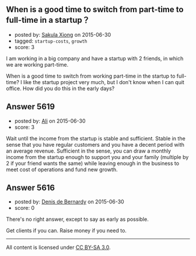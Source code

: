 ## When is a good time to switch from part-time to full-time in a startup？

- posted by: [Sakula Xiong](https://stackexchange.com/users/6536467/sakula-xiong) on 2015-06-30
- tagged: `startup-costs`, `growth`
- score: 3

I am working in a big company and have a startup with 2 friends, in which we are working part-time.

When is a good time to switch from working part-time in the startup to full-time? I like the startup project very much, but I don't know when I can quit office. How did you do this in the early days?


## Answer 5619

- posted by: [Ali](https://stackexchange.com/users/2815644/ali) on 2015-06-30
- score: 3

Wait until the income from the startup is stable and sufficient. Stable in the sense that you have regular customers and you have a decent period with an average revenue. Sufficient in the sense, you can draw a monthly income from the startup enough to support you and your family (multiple by 2 if your friend wants the same) while leaving enough in the business to meet cost of operations and fund new growth.


## Answer 5616

- posted by: [Denis de Bernardy](https://stackexchange.com/users/182468/denis-de-bernardy) on 2015-06-30
- score: 0

There's no right answer, except to say as early as possible.

Get clients if you can. Raise money if you need to.



---

All content is licensed under [CC BY-SA 3.0](https://creativecommons.org/licenses/by-sa/3.0/).
